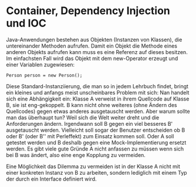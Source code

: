 # Container, Dependency Injection und IOC

Java-Anwendungen bestehen aus Objekten (Instanzen von Klassen), die untereinander Methoden aufrufen. Damit ein Objekt die Methode eines anderen Objekts aufrufen kann muss es eine Referenz auf dieses besitzen. Im einfachsten Fall wird das Objekt mit dem new-Operator erzeugt und einer Variablen zugewiesen:

	
	Person person = new Person();

Diese Standard-Instanziierung, die man so in jedem Lehrbuch findet, bringt ein kleines und anfangs meist unscheinbares Problem mit sich: Nan handelt sich eine Abhängigkeit ein: Klasse A verweist in ihrem Quellcode auf Klasse B, sie ist eng-gekoppelt. B kann nicht ohne weiteres (ohne Ändern des Quellcodes) gegen etwas anderes ausgetauscht werden. Aber warum sollte man das überhaupt tun? Weil sich die Welt weiter dreht und die Anforderungen ändern. Irgendwann soll B gegen ein viel besseres B' ausgetauscht werden. Vielleicht soll sogar der Benutzer entscheiden ob B oder B' (oder B'' mit Perleffekt) zum Einsatz kommen soll. Oder A soll getestet werden und B deshalb gegen eine Mock-Implementierung ersetzt werden. Es gibt viele gute Gründe A nicht anfassen zu müssen wenn sich bei B was ändert, also eine enge Kopplung zu vermeiden.

Eine Möglichkeit das Dilemma zu vermeiden ist in der Klasse A nicht mit einer konkreten Instanz von B zu arbeiten, sondern lediglich mit einem Typ der durch ein Interface definiert wird.





